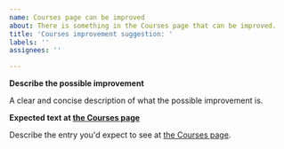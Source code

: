 ```yaml
---
name: Courses page can be improved
about: There is something in the Courses page that can be improved.
title: 'Courses improvement suggestion: '
labels: ''
assignees: ''

---
```


**Describe the possible improvement**

A clear and concise description of what the possible improvement is.

**Expected text at [the Courses page](https://nbisweden.github.io/SCoRe_user_doc/courses/)**

Describe the entry you'd expect to see at
[the Courses page](https://nbisweden.github.io/SCoRe_user_doc/courses/).

